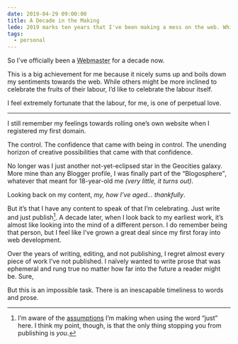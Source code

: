 ```yaml
---
date: 2019-04-29 09:00:00
title: A Decade in the Making
lede: 2019 marks ten years that I've been making a mess on the web. While making a mess has always been the norm for me, documenting it publicly, irreversibly, for eternity, might seem a little out of character. A decade later, what's changed? What have I learned? What will I be doing differently in another decade's time?
tags:
  - personal
---
```


So I’ve officially been a <abbr title="an architect or engineer whose responsibilities include the maintenance of a website">Webmaster</abbr> for a decade now.

This is a big achievement for me because it nicely sums up and boils down my sentiments towards the web. While others might be more inclined to celebrate the fruits of their labour, I’d like to celebrate the labour itself.

I feel extremely fortunate that the labour, for me, is one of perpetual love.


--------


I still remember my feelings towards rolling one’s own website when I registered my first domain.

The control. The confidence that came with being in control. The unending horizon of creative possibilities that came with that confidence.

No longer was I just another not-yet-eclipsed star in the Geocities galaxy. More mine than any Blogger profile, I was finally part of the <q>Blogosphere</q>, whatever that meant for 18-year-old me *(very little, it turns out)*.

Looking back on my content, *my, how I’ve aged… thankfully*.

But it’s that I have any content to speak of that I’m celebrating. Just write and just publish[^1]. A decade later, when I look back to my earliest work, it’s almost like looking into the mind of a different person. I do remember being that person, but I feel like I’ve grown a great deal since my first foray into web development.

Over the years of writing, editing, and not publishing, I regret almost every piece of work I’ve not published. I naïvely wanted to write prose that was ephemeral and rung true no matter how far into the future a reader might be. Sure,

But this is an impossible task. There is an inescapable timeliness to words and prose.

[^1]: I’m aware of the <a href="http://bradfrost.com/blog/post/just" title="Just, an article by Brad Frost">assumptions</a> I’m making when using the word <q>just</q> here. I think my point, though, is that the only thing stopping you from publishing is <em>you</em>.
